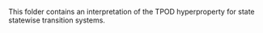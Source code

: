 This folder contains an interpretation of the TPOD hyperproperty for state statewise transition systems. 